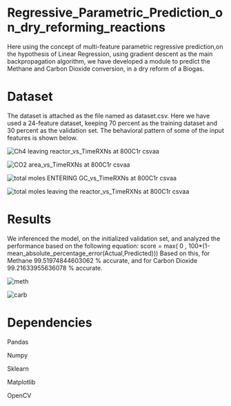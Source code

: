 # Regressive_Parametric_Prediction_on_dry_reforming_reactions

Here using the concept of multi-feature parametric regressive prediction,on the hypothesis of Linear Regression, using gradient descent as the main backpropagation algorithm, we have developed a module to predict the Methane and Carbon Dioxide conversion, in a dry reform of a Biogas.


# Dataset 

The dataset is attached as the file named as dataset.csv. Here we have used a 24-feature dataset, keeping 70 percent as the training dataset and 30 percent as the validation set.
The behavioral pattern of some of the input features is shown below.

![Ch4 leaving reactor_vs_TimeRXNs at 800C1r csvaa](https://github.com/pranava1709/Regressive_Parametric_Prediction_on_dry_reforming_reactions/assets/60814171/ae5bc65f-e487-4733-912e-63402e8bd542)


![CO2 area_vs_TimeRXNs at 800C1r csvaa](https://github.com/pranava1709/Regressive_Parametric_Prediction_on_dry_reforming_reactions/assets/60814171/c90502bb-2dc9-4a67-8a0b-8f742425a3c6)

![total moles ENTERING GC_vs_TimeRXNs at 800C1r csvaa](https://github.com/pranava1709/Regressive_Parametric_Prediction_on_dry_reforming_reactions/assets/60814171/08484a2f-1681-4446-b8b1-39490a87f3db)

![total moles leaving the reactor_vs_TimeRXNs at 800C1r csvaa](https://github.com/pranava1709/Regressive_Parametric_Prediction_on_dry_reforming_reactions/assets/60814171/95b1a143-713f-4d11-9a42-c0beb814f84c)

# Results
We inferenced the model, on the initialized validation set, and analyzed the performance based on the following equation:
score = max( 0 , 100*(1-mean_absolute_percentage_error(Actual,Predicted)))
Based on this, for Methane 99.51974844603062 % accurate, and for Carbon Dioxide 99.21633955636078 % accurate. 

![meth](https://github.com/pranava1709/Regressive_Parametric_Prediction_on_dry_reforming_reactions/assets/60814171/d43ef480-ebad-4849-b715-5e8359d7e66d)

![carb](https://github.com/pranava1709/Regressive_Parametric_Prediction_on_dry_reforming_reactions/assets/60814171/5e1ae30c-4037-44e6-8d8a-f3969505f544)


# Dependencies

Pandas 

Numpy

Sklearn

Matplotlib

OpenCV
